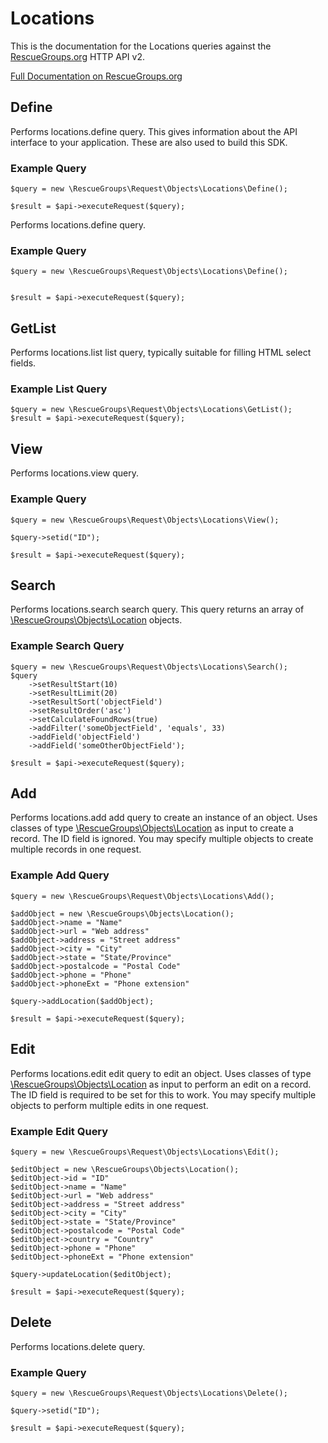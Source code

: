 # Locations

This is the documentation for the Locations queries against the [RescueGroups.org](https://www.rescuegroups.org/) HTTP API v2.

[Full Documentation on RescueGroups.org](https://userguide.rescuegroups.org/display/APIDG/Object+definitions#Objectdefinitions-locations)

## Define
Performs locations.define query. This gives information about the API interface to your application. These are also used to build this SDK.

### Example Query

    $query = new \RescueGroups\Request\Objects\Locations\Define();

    $result = $api->executeRequest($query);
Performs locations.define query.

### Example Query

    $query = new \RescueGroups\Request\Objects\Locations\Define();


    $result = $api->executeRequest($query);

## GetList
Performs locations.list list query, typically suitable for filling HTML select fields.

### Example List Query

    $query = new \RescueGroups\Request\Objects\Locations\GetList();
    $result = $api->executeRequest($query);
## View
Performs locations.view query.

### Example Query

    $query = new \RescueGroups\Request\Objects\Locations\View();

    $query->setid("ID");

    $result = $api->executeRequest($query);

## Search
Performs locations.search search query. This query returns an array of [\RescueGroups\Objects\Location](../../../src/Objects/Location.php) objects.

### Example Search Query

    $query = new \RescueGroups\Request\Objects\Locations\Search();
    $query
        ->setResultStart(10)
        ->setResultLimit(20)
        ->setResultSort('objectField')
        ->setResultOrder('asc')
        ->setCalculateFoundRows(true)
        ->addFilter('someObjectField', 'equals', 33)
        ->addField('objectField')
        ->addField('someOtherObjectField');

    $result = $api->executeRequest($query);
## Add
Performs locations.add add query to create an instance of an object. Uses classes of type [\RescueGroups\Objects\Location](../../../src/Objects/Location.php) as input to create a record. The ID field is ignored. You may specify multiple objects to create multiple records in one request.

### Example Add Query

    $query = new \RescueGroups\Request\Objects\Locations\Add();

    $addObject = new \RescueGroups\Objects\Location();
    $addObject->name = "Name"
    $addObject->url = "Web address"
    $addObject->address = "Street address"
    $addObject->city = "City"
    $addObject->state = "State/Province"
    $addObject->postalcode = "Postal Code"
    $addObject->phone = "Phone"
    $addObject->phoneExt = "Phone extension"

    $query->addLocation($addObject);

    $result = $api->executeRequest($query);
## Edit
Performs locations.edit edit query to edit an object. Uses classes of type [\RescueGroups\Objects\Location](../../../src/Objects/Location.php) as input to perform an edit on a record. The ID field is required to be set for this to work. You may specify multiple objects to perform multiple edits in one request.

### Example Edit Query

    $query = new \RescueGroups\Request\Objects\Locations\Edit();

    $editObject = new \RescueGroups\Objects\Location();
    $editObject->id = "ID"
    $editObject->name = "Name"
    $editObject->url = "Web address"
    $editObject->address = "Street address"
    $editObject->city = "City"
    $editObject->state = "State/Province"
    $editObject->postalcode = "Postal Code"
    $editObject->country = "Country"
    $editObject->phone = "Phone"
    $editObject->phoneExt = "Phone extension"

    $query->updateLocation($editObject);

    $result = $api->executeRequest($query);
## Delete
Performs locations.delete query.

### Example Query

    $query = new \RescueGroups\Request\Objects\Locations\Delete();

    $query->setid("ID");

    $result = $api->executeRequest($query);

